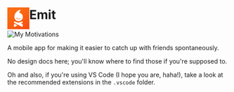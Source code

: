 #  <img src="./readme_media/EmitLogo.png" height= 50 align="left" /> Emit
![My Motivations](https://img.shields.io/badge/Powered%20by-passion-brightgreen?style=for-the-badge)

A mobile app for making it easier to catch up with friends spontaneously.

No design docs here; you'll know where to find those if you're supposed to.

Oh and also, if you're using VS Code (I hope you are, haha!), take a look at the recommended extensions in the `.vscode` folder.
